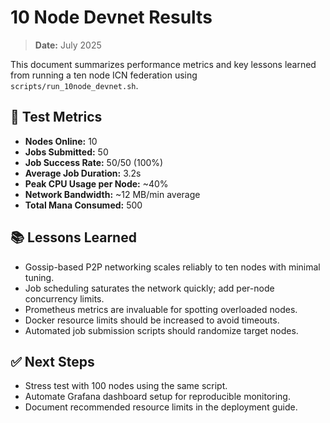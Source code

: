 # 10 Node Devnet Results

> **Date:** July 2025

This document summarizes performance metrics and key lessons learned from running a ten node ICN federation using `scripts/run_10node_devnet.sh`.

## 🔢 Test Metrics

- **Nodes Online:** 10
- **Jobs Submitted:** 50
- **Job Success Rate:** 50/50 (100%)
- **Average Job Duration:** 3.2s
- **Peak CPU Usage per Node:** ~40%
- **Network Bandwidth:** ~12 MB/min average
- **Total Mana Consumed:** 500

## 📚 Lessons Learned

- Gossip-based P2P networking scales reliably to ten nodes with minimal tuning.
- Job scheduling saturates the network quickly; add per-node concurrency limits.
- Prometheus metrics are invaluable for spotting overloaded nodes.
- Docker resource limits should be increased to avoid timeouts.
- Automated job submission scripts should randomize target nodes.

## ✅ Next Steps

- Stress test with 100 nodes using the same script.
- Automate Grafana dashboard setup for reproducible monitoring.
- Document recommended resource limits in the deployment guide.
